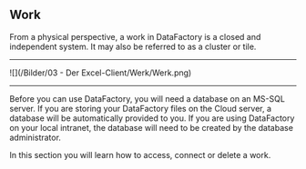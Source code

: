 ## Work

From a physical perspective, a work in DataFactory is a closed and independent system. It may also be referred to as a cluster or tile.

---

![](/Bilder/03 - Der Excel-Client/Werk/Werk.png)

---

Before you can use DataFactory, you will need a database on an MS-SQL server.  If you are storing your DataFactory files on the Cloud server, a database will be automatically provided to you. If you are using DataFactory on your local intranet, the database will need to be created by the database administrator.

In this section you will learn how to access, connect or delete a work.

